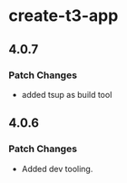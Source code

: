 # create-t3-app

## 4.0.7

### Patch Changes

- added tsup as build tool

## 4.0.6

### Patch Changes

- Added dev tooling.
